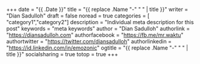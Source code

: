 +++
date = "{{ .Date }}"
title = "{{ replace .Name "-" " " | title }}"
writer = "Dian Sadulloh"
draft = false
noread = true
categories = [ "category1","category2"]
description = "Individual meta description for this post"
keywords = "meta keywords"
author = "Dian Sadulloh"
authorlink = "https://diansadulloh.com"
authorfacebook = "https://fb.me/mr.waktu"
authortwitter = "https://twitter.com/diansadulloh"
authorlinkedin = "https://id.linkedin.com/in/emozonic"
ogtitle = "{{ replace .Name "-" " " | title }}"
socialsharing = true
totop = true
+++
